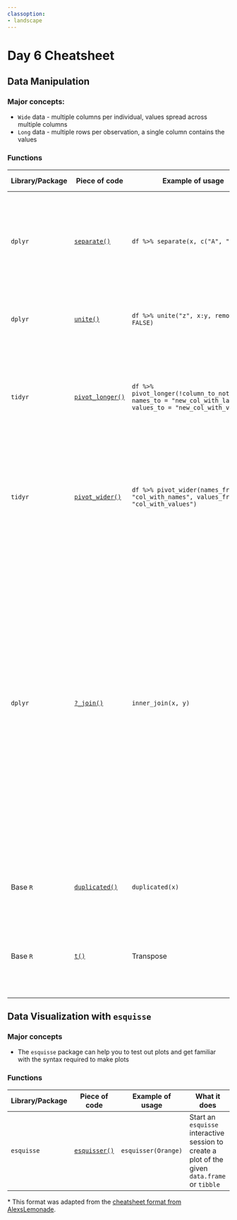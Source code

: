 ```yaml
---
classoption:
- landscape
---
```


# Day 6 Cheatsheet

## Data Manipulation

### Major concepts:

- `Wide` data - multiple columns per individual, values spread across multiple columns
- `Long` data - multiple rows per observation, a single column contains the values

### Functions
|Library/Package|Piece of code|Example of usage|What it does|
|---------------|-------------|----------------|-------------|
| `dplyr`| [`separate()`](https://tidyr.tidyverse.org/reference/separate.html)| `df %>% separate(x, c("A", "B"))`| Separate a character column into multiple columns with a regular expression or numeric locations|
| `dplyr`| [`unite()`](https://tidyr.tidyverse.org/reference/unite.html)| `df %>% unite("z", x:y, remove = FALSE)`| Unite multiple columns together into one column|
| `tidyr`| [`pivot_longer()`](https://tidyr.tidyverse.org/reference/pivot_longer.html)| `df %>% pivot_longer(!column_to_not_touch, names_to = "new_col_with_labels", values_to = "new_col_with_values")`| Lengthens a data frame by increasing the number of rows and decreasing the number of columns.|
| `tidyr`| [`pivot_wider()`](https://tidyr.tidyverse.org/reference/pivot_wider.html)| `df %>% pivot_wider(names_from = "col_with_names", values_from = "col_with_values")`| Widens a data frame by decreasing the number of rows and increasing the number of columns.|
| `dplyr`| [`?_join()`](https://www.rdocumentation.org/packages/dplyr/versions/0.7.8/topics/join) | `inner_join(x, y)`| Joins data from two data frames. <br> **inner_join** - only rows that match for x and y are kept. <br> **full_join** - all rows of x and y are kept. <br> **left_join** - all rows of x are kept even if not merged with y. <br> **right_join** - all rows of y are kept even if not merged with x. <br> **anti_join** - all rows from x not in y keeping just columns from x. |
|Base `R`| [`duplicated()`](https://www.rdocumentation.org/packages/base/versions/3.6.2/topics/duplicated)| `duplicated(x)`| Determines and removes duplicate elements from `x`.|
| Base `R`| [`t()`](https://www.rdocumentation.org/packages/base/versions/3.6.2/topics/t) | Transpose       | Returns the transpose of a matrix or data frame. If given a data frame, returns a matrix.|

<div style="page-break-after: always;"></div>

## Data Visualization with `esquisse`

### Major concepts

- The `esquisse` package can help you to test out plots and get familiar with the syntax required to make plots

### Functions
|Library/Package|Piece of code|Example of usage|What it does|
|---------------|-------------|----------------|-------------|
| `esquisse`| [`esquisser()`](https://cran.r-project.org/web/packages/esquisse/vignettes/get-started.html)| `esquisser(Orange)`| Start an `esquisse` interactive session to create a plot of the given `data.frame` or `tibble`|

\* This format was adapted from the [cheatsheet format from AlexsLemonade](https://github.com/AlexsLemonade/training-modules/tree/master/module-cheatsheets).
